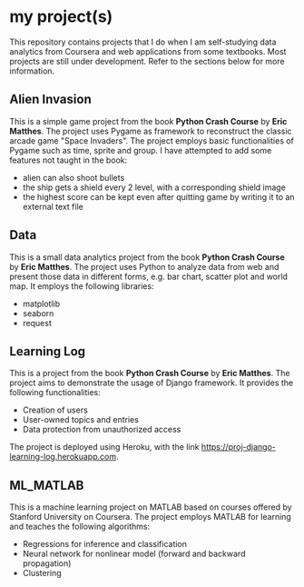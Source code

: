 # my project(s)

This repository contains projects that I do when I am self-studying data analytics from Coursera and web applications from some textbooks. Most projects are still under development. Refer to the sections below for more information.

## Alien Invasion

This is a simple game project from the book **Python Crash Course** by **Eric Matthes**. The project uses Pygame as framework to reconstruct the classic arcade game "Space Invaders". The project employs basic functionalities of Pygame such as time, sprite and group. I have attempted to add some features not taught in the book:
  - alien can also shoot bullets
  - the ship gets a shield every 2 level, with a corresponding shield image
  - the highest score can be kept even after quitting game by writing it to an external text file

## Data

This is a small data analytics project from the book **Python Crash Course** by **Eric Matthes**. The project uses Python to analyze data from web and present those data in different forms, e.g. bar chart, scatter plot and world map. It employs the following libraries:
  - matplotlib
  - seaborn
  - request

## Learning Log

This is a project from the book **Python Crash Course** by **Eric Matthes**. The project aims to demonstrate the usage of Django framework. It provides the following functionalities:
  - Creation of users
  - User-owned topics and entries
  - Data protection from unauthorized access
  
The project is deployed using Heroku, with the link https://proj-django-learning-log.herokuapp.com.
  
## ML_MATLAB

This is a machine learning project on MATLAB based on courses offered by Stanford University on Coursera. The project employs MATLAB for learning and teaches the following algorithms:
  - Regressions for inference and classification
  - Neural network for nonlinear model (forward and backward propagation)
  - Clustering
